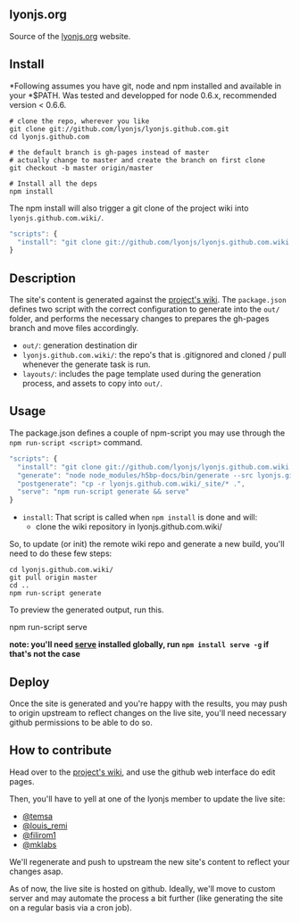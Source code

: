 lyonjs.org
----------

Source of the [lyonjs.org](http://lyonjs.org) website.

## Install

*Following assumes you have git, node and npm installed and available in your
*$PATH. Was tested and developped for node 0.6.x, recommended version < 0.6.6.

    # clone the repo, wherever you like
    git clone git://github.com/lyonjs/lyonjs.github.com.git
    cd lyonjs.github.com

    # the default branch is gh-pages instead of master
    # actually change to master and create the branch on first clone
    git checkout -b master origin/master

    # Install all the deps
    npm install

The npm install will also trigger a git clone of the project wiki into `lyonjs.github.com.wiki/`.

```js
"scripts": {
  "install": "git clone git://github.com/lyonjs/lyonjs.github.com.wiki.git"
}
```

## Description

The site's content is generated against the [project's wiki](https://github.com/lyonjs/lyonjs.github.com/wiki). The `package.json` defines two script with the correct configuration to generate into the `out/` folder, and performs the necessary changes to prepares the gh-pages branch and move files accordingly.

* `out/`: generation destination dir
* `lyonjs.github.com.wiki/`: the repo's that is .gitignored and cloned / pull whenever the generate task is run.
* `layouts/`: includes the page template used during the generation process, and assets to copy into `out/`.

## Usage

The package.json defines a couple of npm-script you may use through the `npm run-script <script>` command.

```js
"scripts": {
  "install": "git clone git://github.com/lyonjs/lyonjs.github.com.wiki.git",
  "generate": "node node_modules/h5bp-docs/bin/generate --src lyonjs.github.com.wiki/ --template ../layout/template.html",
  "postgenerate": "cp -r lyonjs.github.com.wiki/_site/* .",
  "serve": "npm run-script generate && serve"
}
```

* `install`: That script is called when `npm install` is done and will:
  * clone the wiki repository in lyonjs.github.com.wiki/

So, to update (or init) the remote wiki repo and generate a new build,
you'll need to do these few steps:

    cd lyonjs.github.com.wiki/
    git pull origin master
    cd ..
    npm run-script generate

To preview the generated output, run this.

  npm run-script serve

**note: you'll need [serve](https://github.com/visionmedia/serve) installed
globally, run `npm install serve -g` if that's not the case**

## Deploy

Once the site is generated and you're happy with the results, you may push to
origin upstream to reflect changes on the live site, you'll need necessary
github permissions to be able to do so.

## How to contribute

Head over to the [project's
wiki](https://github.com/lyonjs/lyonjs.github.com/wiki), and use the github web
interface do edit pages.

Then, you'll have to yell at one of the lyonjs member to update the live site:

* [@temsa](https://twitter.com/temsa)
* [@louis_remi](https://twitter.com/louis_remi)
* [@filirom1](https://twitter.com/filirom1)
* [@mklabs](https://twitter.com/mklabs)

We'll regenerate and push to upstream the new site's content to reflect your
changes asap.

As of now, the live site is hosted on github. Ideally, we'll move to custom
server and may automate the process a bit further (like generating the site on a
regular basis via a cron job).

